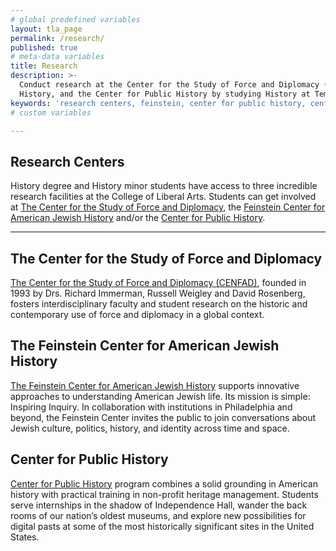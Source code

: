```yaml
---
# global predefined variables
layout: tla_page
permalink: /research/
published: true
# meta-data variables
title: Research
description: >- 
  Conduct research at the Center for the Study of Force and Diplomacy (CENFAD), the Feinstein Center for American Jewish 
  History, and the Center for Public History by studying History at Temple University’s College of Liberal Arts.
keywords: 'research centers, feinstein, center for public history, cenfad'
# custom variables

---
```

## Research Centers
History degree and History minor students have access to three incredible research facilities at the College of Liberal Arts. Students can get involved at [The Center for the Study of Force and Diplomacy](#the-center-for-the-study-of-force-and-diplomacy), the [Feinstein Center for American Jewish History](#the-feinstein-center-for-american-jewish-history) and/or the [Center for Public History](#center-for-public-history).

___

## The Center for the Study of Force and Diplomacy
[The Center for the Study of Force and Diplomacy (CENFAD)](https://www.cla.temple.edu/center-for-the-study-of-force-and-diplomacy/), founded in 1993 by Drs. Richard Immerman, Russell Weigley and David Rosenberg, fosters interdisciplinary faculty and student research on the historic and contemporary use of force and diplomacy in a global context.<br>

## The Feinstein Center for American Jewish History
[The Feinstein Center for American Jewish History](http://www.cla.temple.edu/feinsteincenter/) supports innovative approaches to understanding American Jewish life. Its mission is simple: Inspiring Inquiry. In collaboration with institutions in Philadelphia and beyond, the Feinstein Center invites the public to join conversations about Jewish culture, politics, history, and identity across time and space.<br>

## Center for Public History
[Center for Public History](http://sites.temple.edu/centerforpublichistory/) program combines a solid grounding in American history with practical training in non-profit heritage management. Students serve internships in the shadow of Independence Hall, wander the back rooms of our nation’s oldest museums, and explore new possibilities for digital pasts at some of the most historically significant sites in the United States.
